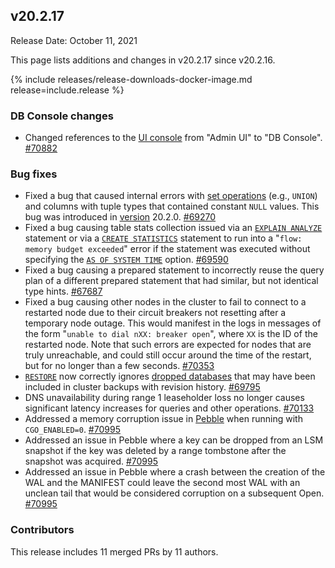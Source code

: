 ## v20.2.17

Release Date: October 11, 2021

This page lists additions and changes in v20.2.17 since v20.2.16.

{% include releases/release-downloads-docker-image.md release=include.release %}

<h3 id="v20-2-17-db-console-changes">DB Console changes</h3>

- Changed references to the [UI console](../v20.2/ui-overview.html) from "Admin UI" to "DB Console". [#70882][#70882]

<h3 id="v20-2-17-bug-fixes">Bug fixes</h3>

- Fixed a bug that caused internal errors with [set operations](../v20.2/selection-queries.html#set-operations) (e.g., `UNION`) and columns with tuple types that contained constant `NULL` values. This bug was introduced in [version](cluster-settings.html#setting-version) 20.2.0. [#69270][#69270]
- Fixed a bug causing table stats collection issued via an [`EXPLAIN ANALYZE`](../v20.2/explain-analyze.html) statement or via a [`CREATE STATISTICS`](../v20.2/create-statistics.html) statement to run into a "`flow: memory budget exceeded`" error if the statement was executed without specifying the [`AS OF SYSTEM TIME`](../v20.2/as-of-system-time.html) option. [#69590][#69590]
- Fixed a bug causing a prepared statement to incorrectly reuse the query plan of a different prepared statement that had similar, but not identical type hints. [#67687][#67687]
- Fixed a bug causing other nodes in the cluster to fail to connect to a restarted node due to their circuit breakers not resetting after a temporary node outage. This would manifest in the logs in messages of the form "`unable to dial nXX: breaker open`", where `XX` is the ID of the restarted node. Note that such errors are expected for nodes that are truly unreachable, and could still occur around the time of the restart, but for no longer than a few seconds. [#70353][#70353]
- [`RESTORE`](../v20.2/restore.html) now correctly ignores [dropped databases](../v20.2/drop-database.html) that may have been included in cluster backups with revision history. [#69795][#69795]
- DNS unavailability during range 1 leaseholder loss no longer causes significant latency increases for queries and other operations. [#70133][#70133]
- Addressed a memory corruption issue in [Pebble](../v20.2/architecture/storage-layer.html#pebble) when running with `CGO_ENABLED=0`. [#70995][#70995]
- Addressed an issue in Pebble where a key can be dropped from an LSM snapshot if the key was deleted by a range tombstone after the snapshot was acquired. [#70995][#70995]
- Addressed an issue in Pebble where a crash between the creation of the WAL and the MANIFEST could leave the second most WAL with an unclean tail that would be considered corruption on a subsequent Open. [#70995][#70995]

<h3 id="v20-2-17-contributors">Contributors</h3>

This release includes 11 merged PRs by 11 authors.

[#67687]: https://github.com/cockroachdb/cockroach/pull/67687
[#69270]: https://github.com/cockroachdb/cockroach/pull/69270
[#69590]: https://github.com/cockroachdb/cockroach/pull/69590
[#69795]: https://github.com/cockroachdb/cockroach/pull/69795
[#70133]: https://github.com/cockroachdb/cockroach/pull/70133
[#70353]: https://github.com/cockroachdb/cockroach/pull/70353
[#70882]: https://github.com/cockroachdb/cockroach/pull/70882
[#70995]: https://github.com/cockroachdb/cockroach/pull/70995
